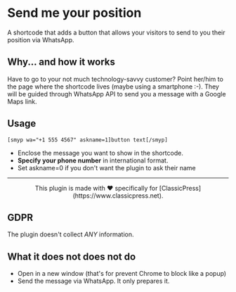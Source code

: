 # Send me your position

A shortcode that adds a button that allows your visitors to send to you their position via WhatsApp.

## Why... and how it works

Have to go to your not much technology-savvy customer?
Point her/him to the page where the shortcode lives (maybe using a smartphone :-).
They will be guided through WhatsApp API to send you a message with a Google Maps link.

## Usage
```
[smyp wa="+1 555 4567" askname=1]button text[/smyp]
```
- Enclose the message you want to show in the shortcode.
- **Specify your phone number** in international format.
- Set askname=0 if you don't want the plugin to ask their name
<HR>
<center>This plugin is made with ♥ specifically for [ClassicPress](https://www.classicpress.net).</center>

## GDPR
The plugin doesn't collect *ANY* information.

## What it does not does not do
- Open in a new window (that's for prevent Chrome to block like a popup)
- Send the message via WhatsApp. It only prepares it.